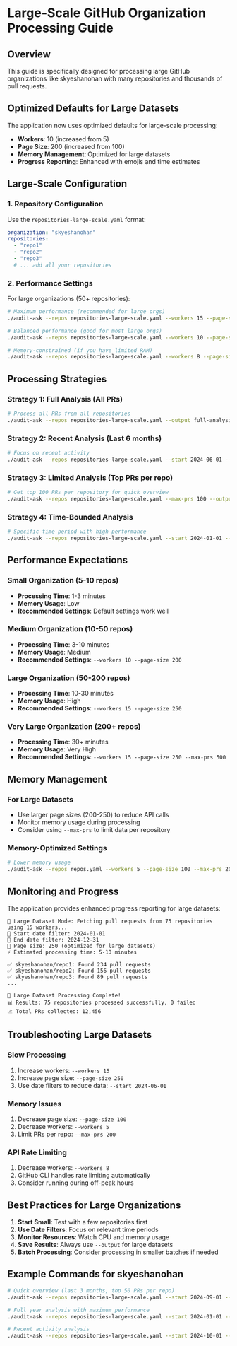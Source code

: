 # Large-Scale GitHub Organization Processing Guide

## Overview

This guide is specifically designed for processing large GitHub organizations like skyeshanohan with many repositories and thousands of pull requests.

## Optimized Defaults for Large Datasets

The application now uses optimized defaults for large-scale processing:

- **Workers**: 10 (increased from 5)
- **Page Size**: 200 (increased from 100)
- **Memory Management**: Optimized for large datasets
- **Progress Reporting**: Enhanced with emojis and time estimates

## Large-Scale Configuration

### 1. Repository Configuration

Use the `repositories-large-scale.yaml` format:

```yaml
organization: "skyeshanohan"
repositories:
  - "repo1"
  - "repo2"
  - "repo3"
  # ... add all your repositories
```

### 2. Performance Settings

For large organizations (50+ repositories):

```bash
# Maximum performance (recommended for large orgs)
./audit-ask --repos repositories-large-scale.yaml --workers 15 --page-size 250

# Balanced performance (good for most large orgs)
./audit-ask --repos repositories-large-scale.yaml --workers 10 --page-size 200

# Memory-constrained (if you have limited RAM)
./audit-ask --repos repositories-large-scale.yaml --workers 8 --page-size 150
```

## Processing Strategies

### Strategy 1: Full Analysis (All PRs)
```bash
# Process all PRs from all repositories
./audit-ask --repos repositories-large-scale.yaml --output full-analysis.txt
```

### Strategy 2: Recent Analysis (Last 6 months)
```bash
# Focus on recent activity
./audit-ask --repos repositories-large-scale.yaml --start 2024-06-01 --output recent-analysis.txt
```

### Strategy 3: Limited Analysis (Top PRs per repo)
```bash
# Get top 100 PRs per repository for quick overview
./audit-ask --repos repositories-large-scale.yaml --max-prs 100 --output overview.txt
```

### Strategy 4: Time-Bounded Analysis
```bash
# Specific time period with high performance
./audit-ask --repos repositories-large-scale.yaml --start 2024-01-01 --end 2024-12-31 --workers 15 --page-size 250 --output yearly-analysis.txt
```

## Performance Expectations

### Small Organization (5-10 repos)
- **Processing Time**: 1-3 minutes
- **Memory Usage**: Low
- **Recommended Settings**: Default settings work well

### Medium Organization (10-50 repos)
- **Processing Time**: 3-10 minutes
- **Memory Usage**: Medium
- **Recommended Settings**: `--workers 10 --page-size 200`

### Large Organization (50-200 repos)
- **Processing Time**: 10-30 minutes
- **Memory Usage**: High
- **Recommended Settings**: `--workers 15 --page-size 250`

### Very Large Organization (200+ repos)
- **Processing Time**: 30+ minutes
- **Memory Usage**: Very High
- **Recommended Settings**: `--workers 15 --page-size 250 --max-prs 500`

## Memory Management

### For Large Datasets
- Use larger page sizes (200-250) to reduce API calls
- Monitor memory usage during processing
- Consider using `--max-prs` to limit data per repository

### Memory-Optimized Settings
```bash
# Lower memory usage
./audit-ask --repos repos.yaml --workers 5 --page-size 100 --max-prs 200
```

## Monitoring and Progress

The application provides enhanced progress reporting for large datasets:

```
🚀 Large Dataset Mode: Fetching pull requests from 75 repositories using 15 workers...
📅 Start date filter: 2024-01-01
📅 End date filter: 2024-12-31
📄 Page size: 250 (optimized for large datasets)
⚡ Estimated processing time: 5-10 minutes

✅ skyeshanohan/repo1: Found 234 pull requests
✅ skyeshanohan/repo2: Found 156 pull requests
✅ skyeshanohan/repo3: Found 89 pull requests
...

🎉 Large Dataset Processing Complete!
📊 Results: 75 repositories processed successfully, 0 failed
📈 Total PRs collected: 12,456
```

## Troubleshooting Large Datasets

### Slow Processing
1. Increase workers: `--workers 15`
2. Increase page size: `--page-size 250`
3. Use date filters to reduce data: `--start 2024-06-01`

### Memory Issues
1. Decrease page size: `--page-size 100`
2. Decrease workers: `--workers 5`
3. Limit PRs per repo: `--max-prs 200`

### API Rate Limiting
1. Decrease workers: `--workers 8`
2. GitHub CLI handles rate limiting automatically
3. Consider running during off-peak hours

## Best Practices for Large Organizations

1. **Start Small**: Test with a few repositories first
2. **Use Date Filters**: Focus on relevant time periods
3. **Monitor Resources**: Watch CPU and memory usage
4. **Save Results**: Always use `--output` for large datasets
5. **Batch Processing**: Consider processing in smaller batches if needed

## Example Commands for skyeshanohan

```bash
# Quick overview (last 3 months, top 50 PRs per repo)
./audit-ask --repos repositories-large-scale.yaml --start 2024-09-01 --max-prs 50 --output overview.txt

# Full year analysis with maximum performance
./audit-ask --repos repositories-large-scale.yaml --start 2024-01-01 --end 2024-12-31 --workers 15 --page-size 250 --output full-year.txt

# Recent activity analysis
./audit-ask --repos repositories-large-scale.yaml --start 2024-10-01 --workers 12 --page-size 200 --output recent.txt
```
